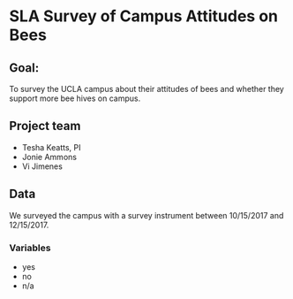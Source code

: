 # SLA Survey of Campus Attitudes on Bees 

## Goal: 

To survey the UCLA campus about their attitudes of bees and whether they support more bee hives on campus. 

## Project team

* Tesha Keatts, PI 
* Jonie Ammons
* Vi Jimenes

## Data 

We surveyed the campus with a survey instrument between 10/15/2017 and 12/15/2017. 

### Variables

* yes
* no
* n/a
